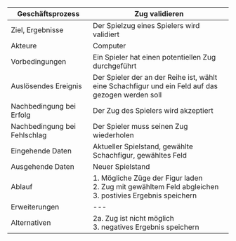 Geschäftsprozess | Zug validieren
---|---
Ziel, Ergebnisse | Der Spielzug eines Spielers wird validiert
Akteure | Computer |
Vorbedingungen | Ein Spieler hat einen potentiellen Zug durchgeführt
Auslösendes Ereignis | Der Spieler der an der Reihe ist, wählt eine Schachfigur und ein Feld auf das gezogen werden soll
Nachbedingung bei Erfolg | Der Zug des Spielers wird akzeptiert
Nachbedingung bei Fehlschlag | Der Spieler muss seinen Zug wiederholen
Eingehende Daten | Aktueller Spielstand, gewählte Schachfigur, gewähltes Feld
Ausgehende Daten | Neuer Spielstand
Ablauf | 1. Mögliche Züge der Figur laden <br> 2. Zug mit gewähltem Feld abgleichen <br> 3. postivies Ergebnis speichern
Erweiterungen |---
Alternativen | 2a. Zug ist nicht möglich <br> 3. negatives Ergebnis speichern
